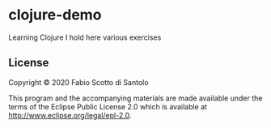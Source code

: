 # clojure-demo

Learning Clojure I hold here various exercises

## License

Copyright © 2020 Fabio Scotto di Santolo

This program and the accompanying materials are made available under the
terms of the Eclipse Public License 2.0 which is available at
http://www.eclipse.org/legal/epl-2.0.